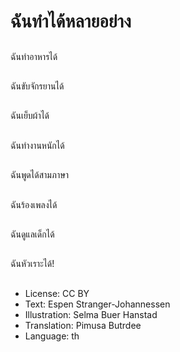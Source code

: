 # ฉันทำได้หลายอย่าง

##
ฉันทำอาหารได้

##
ฉันขับจักรยานได้

##
ฉันเย็บผ้าได้

##
ฉันทำงานหนักได้

##
ฉันพูดได้สามภาษา

##
ฉันร้องเพลงได้

##
ฉันดูแลเด็กได้

##
ฉันหัวเราะได้!

##
* License: CC BY
* Text: Espen Stranger-Johannessen
* Illustration: Selma Buer Hanstad
* Translation: Pimusa Butrdee
* Language: th
